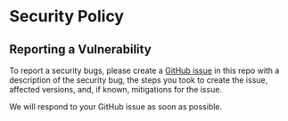 # Security Policy

## Reporting a Vulnerability

To report a security bugs, please create a [GitHub issue](https://github.com/thinksabin/DTrackAuditor/issues) in this repo with a description of the security bug, the steps you took to create the issue, affected versions, and, if known, mitigations for the issue.

We will respond to your GitHub issue as soon as possible.
